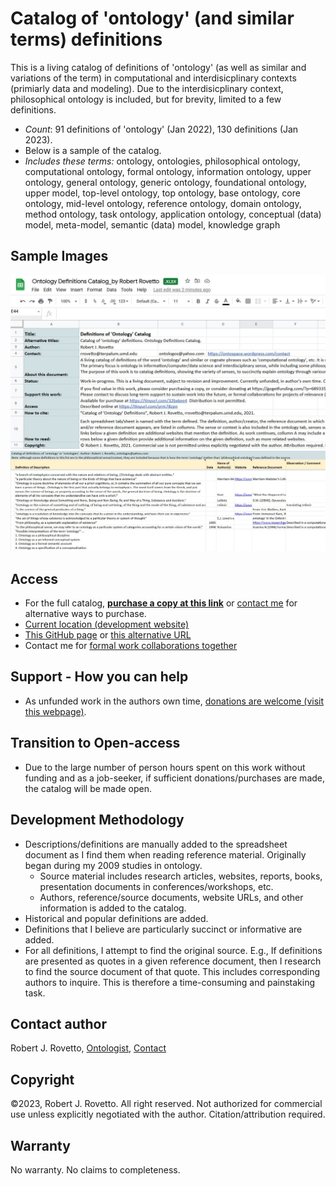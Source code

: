 # Catalog of 'ontology' (and similar terms) definitions
This is a living catalog of definitions of 'ontology' (as well as similar and variations of the term) in computational and interdisicplinary contexts (primiarly data and modeling). Due to the interdisicplinary context, philosophical ontology is included, but for brevity, limited to a few definitions.
  - _Count_: 91 definitions of 'ontology' (Jan 2022), 130 definitions (Jan 2023). 
  - Below is a sample of the catalog.
  - _Includes these terms:_ ontology, ontologies, philosophical ontology, computational ontology, formal ontology, information ontology, upper ontology, general ontology, generic ontology, foundational ontology, upper model, top-level ontology, top ontology, base ontology, core ontology, mid-level ontology, reference ontology, domain ontology, method ontology, task ontology, application ontology, conceptual (data) model, meta-model, semantic (data) model, knowledge graph

## Sample Images
![Screen capture 1](https://github.com/rrovetto/Ontology-Development-Guidelines/blob/master/images/ScreenCapture_README_OntoDefCat_Rovetto.JPG?raw=true)
![Screen capture 2](https://github.com/rrovetto/Ontology-Development-Guidelines/blob/master/images/ScreenCapture_Onto_OntoDefCat_Rovetto.JPG?raw=true)

## Access
- For the full catalog, **[purchase a copy at this link](https://tinyurl.com/32bxkee4)** or [contact me](https://ontospace.wordpress.com/contact) for alternative ways to purchase.
- [Current location (development website)](https://tinyurl.com/mtae3d8s)
- [This GitHub page](https://tinyurl.com/desc-catalog-ontology-defi) or [this alternative URL](https://tinyurl.com/mu3pusmu)
- Contact me for [formal work collaborations together](https://tinyurl.com/hm8wu2sa)

## Support - How you can help
- As unfunded work in the authors own time, [donations are welcome (visit this webpage)](https://gogetfunding.com/knowledge-organization-services-ontology-terminology-metadata-concept-analysis/). 
## Transition to Open-access
- Due to the large number of person hours spent on this work without funding and as a job-seeker, if sufficient donations/purchases are made, the catalog will be made open. 

## Development Methodology
- Descriptions/definitions are manually added to the spreadsheet document as I find them when reading reference material. Originally began during my 2009 studies in ontology.
  - Source material includes research articles, websites, reports, books, presentation documents in conferences/workshops, etc.
  - Authors, reference/source documents, website URLs, and other information is added to the catalog. 
- Historical and popular definitions are added. 
- Definitions that I believe are particularly succinct or informative are added.
- For all definitions, I attempt to find the original source. E.g., If definitions are presented as quotes in a given reference document, then I research to find the source document of that quote. This includes corresponding authors to inquire.
This is therefore a time-consuming and painstaking task.  

## Contact author
Robert J. Rovetto, [Ontologist](https://ontologforum.com/index.php/RobertRovetto), [Contact](https://ontospace.wordpress.com/contact)

## Copyright
©2023, Robert J. Rovetto. All right reserved.
Not authorized for commercial use unless explicitly negotiated with the author. Citation/attribution required.
## Warranty
No warranty. No claims to completeness.
